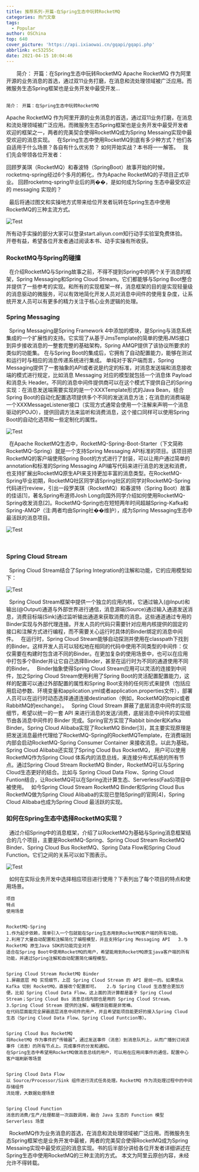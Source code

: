 ```yaml
---
title: 推荐系列-开篇-在Spring生态中玩转RocketMQ
categories: 热门文章
tags:
  - Popular
author: OSChina
top: 640
cover_picture: 'https://api.ixiaowai.cn/gqapi/gqapi.php'
abbrlink: ec53255c
date: 2021-04-15 10:04:46
---
```


&emsp;&emsp;简介： 开篇：在Spring生态中玩转RocketMQ Apache RocketMQ 作为阿里开源的业务消息的首选，通过双11业务打磨，在消息和流处理领域被广泛应用。而微服务生态Spring框架也是业务开发中最受开发...
<!-- more -->

                                                                                                                                                                                        简介： 开篇：在Spring生态中玩转RocketMQ 
Apache RocketMQ 作为阿里开源的业务消息的首选，通过双11业务打磨，在消息和流处理领域被广泛应用。而微服务生态Spring框架也是业务开发中最受开发者欢迎的框架之一，两者的完美契合使得RocketMQ成为Spring Messaing实现中最受欢迎的消息实现。 
  
在Spring生态中使用RocketMQ到底有多少种方式？他们各自适用于什么场景？各自有什么优劣势？ 
如何开始实战？本书将一一解答。 
  
我们先会带领各位开发者： 
 
 回顾罗美琪（RocketMQ）和春波特（SpringBoot）故事开始的时候，rocketmq-spring经过6个多月的孵化，作为Apache RocketMQ的子项目正式毕业。 
 回顾rocketmq-spring毕业后的两��，是如何成为Spring 生态中最受欢迎的 messaging 实现的？ 
 
  
最后将通过图文和实操地方式带来给位开发者玩转在Spring生态中使用RocketMQ的三种主流方式。 
 
 ![Test](https://mp.toutiao.com/mp/agw/article_material/open_image/get?code=MzNiOGE0NjQyM2VjN2JiN2ZiNzk4ZDdhZGE5NGEwYTIsMTYxODM2OTYwNTc4Mg==  '开篇-在Spring生态中玩转RocketMQ') 
 
所有动手实操的部分大家可以登录start.aliyun.com知行动手实验室免费体验。 
  
开卷有益，希望各位开发者通过阅读本书、动手实操有所收获。 
  
  
 
### RocketMQ与Spring的碰撞 
  
在介绍RocketMQ与Spring故事之前，不得不提到Spring中的两个关于消息的框架，Spring Messaging和Spring Cloud Stream。它们都能够与Spring Boot整合并提供了一些参考的实现。和所有的实现框架一样，消息框架的目的是实现轻量级的消息驱动的微服务，可以有效地简化开发人员对消息中间件的使用复杂度，让系统开发人员可以有更多的精力关注于核心业务逻辑的处理。 
  
 
### Spring Messaging 
  
Spring Messaging是Spring Framework 4中添加的模块，是Spring与消息系统集成的一个扩展性的支持。它实现了从基于JmsTemplate的简单的使用JMS接口到异步接收消息的一整套完整的基础架构，Spring AMQP提供了该协议所要求的类似的功能集。 在与Spring Boot的集成后，它拥有了自动配置能力，能够在测试和运行时与相应的消息传递系统进行集成。 
单纯对于客户端而言，Spring Messaging提供了一套抽象的API或者说是约定的标准，对消息发送端和消息接收端的模式进行规定，比如消息 Messaging 对应的模型就包括一个消息体 Payload 和消息头 Header。不同的消息中间件提供商可以在这个模式下提供自己的Spring实现：在消息发送端需要实现的是一个XXXTemplate形式的Java Bean，结合Spring Boot的自动化配置选项提供多个不同的发送消息方法；在消息的消费端是一个XXXMessageListener接口（实现方式通常会使用一个注解来声明一个消息驱动的POJO），提供回调方法来监听和消费消息，这个接口同样可以使用Spring Boot的自动化选项和一些定制化的属性。 
  
 
 ![Test](https://mp.toutiao.com/mp/agw/article_material/open_image/get?code=MzNiOGE0NjQyM2VjN2JiN2ZiNzk4ZDdhZGE5NGEwYTIsMTYxODM2OTYwNTc4Mg==  '开篇-在Spring生态中玩转RocketMQ') 
 
  
在Apache RocketMQ生态中，RocketMQ-Spring-Boot-Starter（下文简称RocketMQ-Spring）就是一个支持Spring Messaging API标准的项目。该项目把RocketMQ的客户端使用Spring Boot的方式进行了封装，可以让用户通过简单的annotation和标准的Spring Messaging API编写代码来进行消息的发送和消费，也支持扩展出RocketMQ原生API来支持更加丰富的消息类型。在RocketMQ-Spring毕业初期，RocketMQ社区同学请Spring社区的同学对RocketMQ-Spring代码进行review，引出一段罗美琪（RocketMQ）和春波特（Spring Boot）故事的佳话[1]，著名Spring布道师Josh Long向国外同学介绍如何使用RocketMQ-Spring收发消息[2]。RocketMQ-Spring也在短短两年时间超越Spring-Kafka和Spring-AMQP（注:两者均由Spring社��维护），成为Spring Messaging生态中最活跃的消息项目。 
  
 
 ![Test](https://mp.toutiao.com/mp/agw/article_material/open_image/get?code=MzNiOGE0NjQyM2VjN2JiN2ZiNzk4ZDdhZGE5NGEwYTIsMTYxODM2OTYwNTc4Mg==  '开篇-在Spring生态中玩转RocketMQ') 
 
  
 
### Spring Cloud Stream 
  
Spring Cloud Stream结合了Spring Integration的注解和功能，它的应用模型如下： 
  
 
 ![Test](https://mp.toutiao.com/mp/agw/article_material/open_image/get?code=MzNiOGE0NjQyM2VjN2JiN2ZiNzk4ZDdhZGE5NGEwYTIsMTYxODM2OTYwNTc4Mg==  '开篇-在Spring生态中玩转RocketMQ') 
 
  
Spring Cloud Stream框架中提供一个独立的应用内核，它通过输入(@Input)和输出(@Output)通道与外部世界进行通信，消息源端(Source)通过输入通道发送消息，消费目标端(Sink)通过监听输出通道来获取消费的消息。这些通道通过专用的Binder实现与外部代理连接。开发人员的代码只需要针对应用内核提供的固定的接口和注解方式进行编程，而不需要关心运行时具体的Binder绑定的消息中间件。 
  
在运行时，Spring Cloud Stream能够自动探测并使用在classpath下找到的Binder。这样开发人员可以轻松地在相同的代码中使用不同类型的中间件：仅仅需要在构建时包含进不同的Binder。在更加复杂的使用场景中，也可以在应用中打包多个Binder并让它自己选择Binder，甚至在运行时为不同的通道使用不同的Binder。 
  
Binder抽象使得Spring Cloud Stream应用可以灵活的连接到中间件，加之Spring Cloud Stream使用利用了Spring Boot的灵活配置配置能力，这样的配置可以通过外部配置的属性和Spring Boot支持的任何形式来提供（包括应用启动参数、环境变量和application.yml或者application.properties文件），部署人员可以在运行时动态选择通道连接destination（例如，RocketMQ的topic或者RabbitMQ的exchange）。 
  
Spring Cloud Stream 屏蔽了底层消息中间件的实现细节，希望以统一的一套 API 来进行消息的发送/消费，底层消息中间件的实现细节由各消息中间件的 Binder 完成。Spring官方实现了Rabbit binder和Kafka Binder。Spring Cloud Alibaba实现了RocketMQ Binder[3]，其主要实现原理是把发送消息最终代理给了RocketMQ-Spring的RocketMQTemplate，在消费端则内部会启动RocketMQ-Spring Consumer Container 来接收消息。以此为基础，Spring Cloud Alibaba还实现了Spring Cloud Bus RocketMQ， 用户可以使用RocketMQ作为Spring Cloud 体系内的消息总线，来连接分布式系统的所有节点。通过Spring Cloud Stream RocketMQ Binder，RocketMQ可以与Spring Cloud生态更好的结合。比如与 Spring Cloud Data Flow、Spring Cloud Funtion结合，让RocketMQ可以在Spring流计算生态、Serverless(FaaS)项目中被使用。 
  
如今Spring Cloud Stream RocketMQ Binder和Spring Cloud Bus RocketMQ做为Spring Cloud Alibaba的实现已登陆Spring的官网[4]，Spring Cloud Alibaba也成为Spring Cloud 最活跃的实现。 
  
 
### 如何在Spring生态中选择RocketMQ实现？ 
  
通过介绍Spring中的消息框架，介绍了以RocketMQ为基础与Spring消息框架结合的几个项目，主要是RocketMQ-Spring、Spring Cloud Stream RocketMQ Binder、Spring Cloud Bus RocketMQ、Spring Data Flow和Spring Cloud Function。它们之间的关系可以如下图表示。 
  
 
 ![Test](https://mp.toutiao.com/mp/agw/article_material/open_image/get?code=MzNiOGE0NjQyM2VjN2JiN2ZiNzk4ZDdhZGE5NGEwYTIsMTYxODM2OTYwNTc4Mg==  '开篇-在Spring生态中玩转RocketMQ') 
 
  
如何在实际业务开发中选择相应项目进行使用？下表列出了每个项目的特点和使用场景。 
  
 
  
   
    项目  
    特点  
    使用场景  
   
   
    RocketMQ-Spring  
    1.作为起步依赖，简单引入一个包就能在Spring生态用到RocketMQ客户端的所有功能。   2.利用了大量自动配置和注解简化了编程模型，并且支持Spring Messaging API   3.与RocketMQ 原生Java SDK的功能完全对齐  
    适合在Spring Boot中使用RocketMQ的用户，希望能用到RocketMQ原生java客户端的所有功能，并通过Spring注解和自动配置简化编程模型。  
   
   
    Spring Cloud Stream RocketMQ Binder  
    1.屏蔽底层 MQ 实现细节，上层 Spring Cloud Stream 的 API 是统一的。如果想从 Kafka 切到 RocketMQ，直接改个配置即可。   2.与 Spring Cloud 生态整合更加方便。比如 Spring Cloud Data Flow，这上面的流计算都是基于 Spring Cloud Stream；Spring Cloud Bus 消息总线内部也是用的 Spring Cloud Stream。   3.Spring Cloud Stream 提供的注解，编程体验都是非常棒。  
    在代码层面能完全屏蔽底层消息中间件的用户，并且希望能项目能更好的接入Spring Cloud 生态（Spring Cloud Data Flow、Spring Cloud Funtcion等）。  
   
   
    Spring Cloud Bus RocketMQ  
    将RocketMQ 作为事件的“传输器”，通过发送事件（消息）到消息队列上，从而广播到订阅该事件（消息）的所有节点上。完成事件的分发和通知。  
    在Spring生态中希望用RocketMQ做消息总线的用户，可以用在应用间事件的通信，配置中心客户端刷新等场景  
   
   
    Spring Cloud Data Flow  
    以 Source/Processor/Sink 组件进行流式任务处理。RocketMQ 作为流处理过程中的中间存储组件  
    流处理，大数据处理场景  
   
   
    Spring Cloud Function  
    消息的消费/生产/处理都是一次函数调用，融合 Java 生态的 Function 模型  
    Serverless 场景  
   
  
 
  
RocketMQ作为业务消息的首选，在消息和流处理领域被广泛应用。而微服务生态Spring框架也是业务开发中最被，两者的完美契合使得RocketMQ成为Spring Messaing实现中最受欢迎的消息实现。书的后半部分讲给各位开发者详细讲述在Spring生态中使用RocketMQ的三种主流的方式。 
本文为阿里云原创内容，未经允许不得转载。 
 
                                        